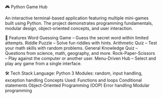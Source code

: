 🎮 Python Game Hub

An interactive terminal-based application featuring multiple mini-games built using Python.
The project demonstrates programming fundamentals, modular design, object-oriented concepts, and user interaction.

🚀 Features
Word Guessing Game – Guess the secret word within limited attempts.
Riddle Puzzle – Solve fun riddles with hints.
Arithmetic Quiz – Test your math skills with random problems.
General Knowledge Quiz – Questions from science, math, geography, and more.
Rock-Paper-Scissors – Play against the computer or another user.
Menu-Driven Hub – Select and play any game from a single interface.

🛠️ Tech Stack
Language: Python 3
Modules: random, input handling, exception handling
Concepts Used:
  Functions and loops
  Conditional statements
  Object-Oriented Programming (OOP)
  Error handling
  Modular programming
